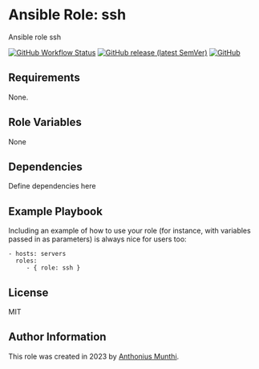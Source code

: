 Ansible Role: ssh
=========
Ansible role ssh

[![GitHub Workflow Status](https://img.shields.io/github/actions/workflow/status/kilip/ansible-role-ssh/.github/workflows/testing.yml?branch=main&style=flat-square)](https://github.com/kilip/ansible-role-ssh/actions/workflows/testing.yml)
[![GitHub release (latest SemVer)](https://img.shields.io/github/v/release/kilip/ansible-role-ssh?style=flat-square)](https://github.com/kilip/ansible-role-ssh/releases)
[![GitHub](https://img.shields.io/github/license/kilip/ansible-role-ssh?style=flat-square)](https://github.com/kilip/ansible-role-ssh/blob/main/LICENSE)

Requirements
------------

None.

Role Variables
--------------

None

Dependencies
------------

Define dependencies here

Example Playbook
----------------

Including an example of how to use your role (for instance, with variables passed in as parameters) is always nice for users too:

    - hosts: servers
      roles:
         - { role: ssh }

License
-------

MIT

Author Information
------------------

This role was created in 2023 by [Anthonius Munthi](https://itstoni.com).
